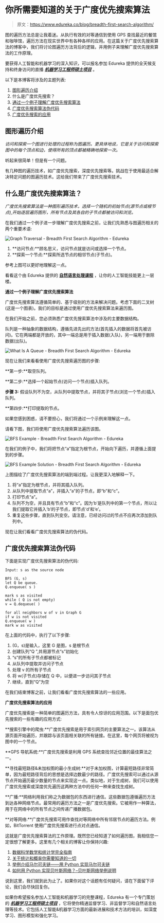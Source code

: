 # 你所需要知道的关于广度优先搜索算法

> 原文：<https://www.edureka.co/blog/breadth-first-search-algorithm/>

图的遍历方法总是让我着迷。从执行有效的对等通信到使用 GPS 查找最近的餐馆和咖啡馆，遍历方法在现实世界中有各种各样的应用。在这篇关于广度优先搜索算法的博客中，我们将讨论图遍历方法背后的逻辑，并用例子来理解广度优先搜索算法的工作原理。

要获得人工智能和机器学习的深入知识，可以报名参加 Edureka 提供的全天候支持和终身访问的直播 [***机器学习工程师硕士项目***](https://www.edureka.co/masters-program/machine-learning-engineer-training) 。

以下是本博客将涉及的主题列表:

1.  [图形遍历介绍](#Introduction%20To%20Graph%20Traversal)
2.  什么是广度优先搜索？
3.  [通过一个例子理解广度优先搜索算法](#Understanding%20the%20Breadth-First%20Search%20algorithm%20with%20an%20example)
4.  [广度优先搜索算法伪代码](#Breadth-First%20Search%20Algorithm%20Pseudocode)
5.  [广度优先搜索的应用](#Applications%20Of%20Breadth-First%20Search)

## **图形遍历介绍**

*访问和探索一个图进行处理的过程称为图遍历。更具体地说，它是关于访问和探索图中的每个顶点和边，使得所有的顶点都被精确地探索一次。*

听起来很简单！但是有一个问题。

有几种图的遍历技术，如广度优先搜索，深度优先搜索等。挑战在于使用最适合解决特定问题的图遍历技术。这给我们带来了广度优先搜索技术。

## **什么是广度优先搜索算法？**

*广度优先搜索算法是一种图形遍历技术，选择一个随机的初始节点(源节点或根节点),开始逐层遍历图形，所有节点及其各自的子节点都被访问和浏览。*

在我们通过一个例子进一步理解广度优先搜索之前，让我们先熟悉与图遍历相关的两个重要术语:

![Graph Traversal - Breadth First Search Algorithm - Edureka](img/ff0b5b04d9bd1389bcd32490a7941038.png)

1.  **访问节点:**顾名思义，访问节点就是访问或选择一个节点。
2.  **探索一个节点:**探索所选节点的相邻节点(子节点)。

参考上图可以更好地理解这一点。

看看这个由 Edureka 提供的 [**自然语言处理课程**](https://www.edureka.co/python-natural-language-processing-course) ，让你的人工智能技能更上一层楼。

**通过一个例子理解广度优先搜索算法**

广度优先搜索算法遵循简单的、基于级别的方法来解决问题。考虑下面的二叉树(这是一个图表)。我们的目标是通过使用广度优先搜索算法来遍历图。

在我们开始之前，您必须熟悉广度优先搜索算法中涉及的主要数据结构。

队列是一种抽象的数据结构，遵循先进先出的方法(首先插入的数据将首先被访问)。它在两端都是开放的，其中一端总是用于插入数据(入队)，另一端用于删除数据(出队)。

![What Is A Queue - Breadth First Search Algorithm - Edureka](img/70d3f32f0aeb1fb8e3c8c023dd44ea83.png)

现在让我们来看看使用广度优先搜索遍历图的步骤:

**第一步:**取空队列。

**第二步:**选择一个起始节点(访问一个节点)插入队列。

**步骤 3:** 假设队列不为空，从队列中提取节点，并将其子节点(浏览一个节点)插入队列。

**第四步:**打印提取的节点。

如果您感到困惑，请不要担心，我们将通过一个示例来理解这一点。

请看下图，我们将使用广度优先搜索算法遍历该图。

![BFS Example - Breadth First Search Algorithm - Edureka](img/9e146e04c91ead7301f3dd60fae54a6c.png)

在我们的例子中，我们将把节点“a”指定为根节点，开始向下遍历，并遵循上面提到的步骤。

![BFS Example Solution - Breadth First Search Algorithm - Edureka](img/d2f52ae2d0db286356ab907a3a91ff7d.png)

上图描绘了广度优先搜索算法的端到端过程。让我更深入地解释一下。

1.  将“a”指定为根节点，并将其插入队列。
2.  从队列中提取节点“a”，并插入“a”的子节点，即“b”和“c”。
3.  打印节点“a”。
4.  队列不为空，并且具有节点“b”和“c”。因为‘b’是队列中的第一个节点，所以让我们提取它并插入‘b’的子节点，即节点‘d’和‘e’。
5.  重复这些步骤，直到队列变空。请注意，已经访问过的节点不应再次添加到队列中。

现在让我们看看广度优先搜索算法的伪代码。

## **广度优先搜索算法伪代码**

下面是实现广度优先搜索算法的伪代码:

```
Input: s as the source node

BFS (G, s)
let Q be queue.
Q.enqueue( s )

mark s as visited
while ( Q is not empty)
v = Q.dequeue( )

for all neighbors w of v in Graph G
if w is not visited
Q.enqueue( w )
mark w as visited

```

在上面的代码中，执行了以下步骤:

1.  (G，s)是输入，这里 G 是图，s 是根节点
2.  创建队列“Q ”,并用源节点“s”初始化
3.  “s”的所有子节点都被标记
4.  从队列中提取并访问子节点
5.  处理 v 的所有子节点
6.  将 w(子节点)存储在 Q 中，以便进一步访问其子节点
7.  继续，直到“Q”为空

在我们结束博客之前，让我们看看广度优先搜索算法的一些应用。

**广度优先搜索算法的应用**

广度优先搜索是一种简单的图遍历方法，具有令人惊讶的应用范围。以下是面包优先搜索的一些有趣的应用方式:

**搜索引擎中的爬虫:**广度优先搜索是用于索引网页的主要算法之一。该算法从源页面开始遍历，并跟踪与该页面相关联的所有链接。在这里，每个网页将被视为图中的一个节点。

**GPS 导航系统:**广度优先搜索是利用 GPS 系统查找邻近位置的最佳算法之一。

**寻找最短路径&未加权图的最小生成树:**对于未加权图，计算最短路径非常简单，因为最短路径背后的思想是选择边数最少的路径。广度优先搜索可以通过从源节点开始遍历最少数量的节点来实现这一点。类似地，对于生成树，我们可以使用广度优先搜索或深度优先遍历这两种方法中的任何一种来查找生成树。

**广播:**网络利用我们称之为数据包的东西进行通信。这些数据包遵循遍历方法到达各种网络节点。最常用的遍历方法之一是广度优先搜索。它被用作一种算法，用于在网络中的所有节点之间传递广播数据包。

**对等网络:**广度优先搜索可用作查找对等网络中所有邻居节点的遍历方法。例如，BitTorrent 使用广度优先搜索进行点对点通信。

这就是广度优先搜索算法的工作原理。既然您已经知道了如何遍历图，我相信您一定很想了解更多。这里有几个相关的博客让你保持兴趣:

1.  [数据科学数学和统计学完全指南](https://www.edureka.co/blog/math-and-statistics-for-data-science/)
2.  [关于统计和概率你需要知道的一切](https://www.edureka.co/blog/statistics-and-probability/)
3.  [举例介绍马尔可夫链——用 Python 实现马尔可夫链](https://www.edureka.co/blog/introduction-to-markov-chains/)
4.  [如何用 Python 实现贝叶斯网络？–贝叶斯网络举例说明](https://www.edureka.co/blog/bayesian-networks/)

说到这里，我们就到此为止了。如果你对这个话题有任何疑问，请在下面留下评论，我们会尽快回复你。

如果你希望报名参加人工智能和机器学习的完整课程，Edureka 有一个专门策划的 ***[机器学习工程师硕士项目](https://www.edureka.co/masters-program/machine-learning-engineer-training)*** ，它将使你精通监督学习、非监督学习和自然语言处理等技术。它包括人工智能&机器学习方面的最新进展和技术方法的培训，如深度学习、图形模型和强化学习。